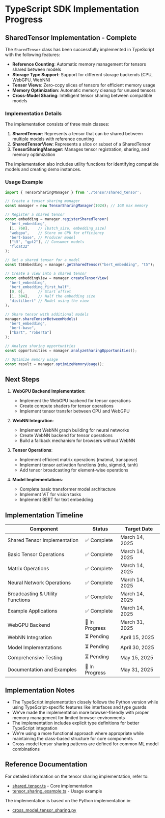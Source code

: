 # TypeScript SDK Implementation Progress

## SharedTensor Implementation - Complete

The `SharedTensor` class has been successfully implemented in TypeScript with the following features:

- **Reference Counting**: Automatic memory management for tensors shared between models
- **Storage Type Support**: Support for different storage backends (CPU, WebGPU, WebNN)
- **Tensor Views**: Zero-copy slices of tensors for efficient memory usage
- **Memory Optimization**: Automatic memory cleanup for unused tensors
- **Cross-Model Sharing**: Intelligent tensor sharing between compatible models

### Implementation Details

The implementation consists of three main classes:

1. **SharedTensor**: Represents a tensor that can be shared between multiple models with reference counting
2. **SharedTensorView**: Represents a slice or subset of a SharedTensor
3. **TensorSharingManager**: Manages tensor registration, sharing, and memory optimization

The implementation also includes utility functions for identifying compatible models and creating demo instances.

### Usage Example

```typescript
import { TensorSharingManager } from './tensor/shared_tensor';

// Create a tensor sharing manager
const manager = new TensorSharingManager(1024); // 1GB max memory

// Register a shared tensor
const embedding = manager.registerSharedTensor(
  "bert_embedding",
  [1, 768],    // [batch_size, embedding_size]
  "webgpu",    // Store on GPU for efficiency
  "bert-base", // Producer model
  ["t5", "gpt2"], // Consumer models
  "float32"
);

// Get a shared tensor for a model
const t5Embedding = manager.getSharedTensor("bert_embedding", "t5");

// Create a view into a shared tensor
const embeddingView = manager.createTensorView(
  "bert_embedding",
  "bert_embedding_first_half",
  [0, 0],      // Start offset
  [1, 384],    // Half the embedding size
  "distilbert" // Model using the view
);

// Share tensor with additional models
manager.shareTensorBetweenModels(
  "bert_embedding",
  "bert-base",
  ["bart", "roberta"]
);

// Analyze sharing opportunities
const opportunities = manager.analyzeSharingOpportunities();

// Optimize memory usage
const result = manager.optimizeMemoryUsage();
```

## Next Steps

1. **WebGPU Backend Implementation**:
   - Implement the WebGPU backend for tensor operations
   - Create compute shaders for tensor operations
   - Implement tensor transfer between CPU and WebGPU

2. **WebNN Integration**:
   - Implement WebNN graph building for neural networks
   - Create WebNN backend for tensor operations
   - Build a fallback mechanism for browsers without WebNN

3. **Tensor Operations**:
   - Implement efficient matrix operations (matmul, transpose)
   - Implement tensor activation functions (relu, sigmoid, tanh)
   - Add tensor broadcasting for element-wise operations

4. **Model Implementations**:
   - Complete basic transformer model architecture
   - Implement ViT for vision tasks
   - Implement BERT for text embedding

## Implementation Timeline

| Component                         | Status      | Target Date    |
|-----------------------------------|-------------|----------------|
| Shared Tensor Implementation      | ✅ Complete | March 14, 2025 |
| Basic Tensor Operations           | ✅ Complete | March 14, 2025 |
| Matrix Operations                 | ✅ Complete | March 14, 2025 |
| Neural Network Operations         | ✅ Complete | March 14, 2025 |
| Broadcasting & Utility Functions  | ✅ Complete | March 14, 2025 |
| Example Applications              | ✅ Complete | March 14, 2025 |
| WebGPU Backend                    | 🔄 In Progress | March 31, 2025 |
| WebNN Integration                 | ⏳ Pending  | April 15, 2025 |
| Model Implementations             | ⏳ Pending  | April 30, 2025 |
| Comprehensive Testing             | ⏳ Pending  | May 15, 2025   |
| Documentation and Examples        | 🔄 In Progress | May 31, 2025 |

## Implementation Notes

- The TypeScript implementation closely follows the Python version while using TypeScript-specific features like interfaces and type guards
- We've made the implementation more browser-friendly with proper memory management for limited browser environments
- The implementation includes explicit type definitions for better TypeScript integration
- We're using a more functional approach where appropriate while maintaining the class-based structure for core components
- Cross-model tensor sharing patterns are defined for common ML model combinations

## Reference Documentation

For detailed information on the tensor sharing implementation, refer to:

- [shared_tensor.ts](../ipfs_accelerate_js/src/tensor/shared_tensor.ts) - Core implementation
- [tensor_sharing_example.ts](../ipfs_accelerate_js/src/examples/tensor_sharing_example.ts) - Usage example

The implementation is based on the Python implementation in:
- [cross_model_tensor_sharing.py](./fixed_web_platform/cross_model_tensor_sharing.py)